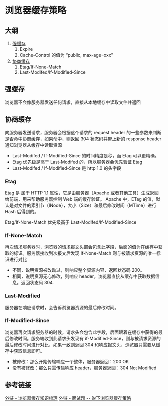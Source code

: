 # 浏览器缓存策略

## 大纲

1. [强缓存](#强缓存)
   1. Expire
   2. Cache-Control 的值为 “public, max-age=xxx”
2. [协商缓存](#协商缓存)
   1. Etag/If-None-Match
   2. Last-Modifed/If-Modified-Since

## 强缓存

浏览器不会像服务器发送任何请求，直接从本地缓存中读取文件并返回

## 协商缓存

向服务器发送请求，服务器会根据这个请求的 request header 的一些参数来判断是否命中协商缓存，如果命中，则返回 304 状态码并带上新的 response header 通知浏览器从缓存中读取资源

- Last-Modifed / If-Modified-Since 的时间精度是秒，而 Etag 可以更精确。
- Etag 优先级是高于 Last-Modifed 的，所以服务器会优先验证 Etag
- Last-Modifed / If-Modified-Since 是 http 1.0 的头字段

### Etag

Etag 是 属于 HTTP 1.1 属性，它是由服务器（Apache 或者其他工具）生成返回给前端，用来帮助服务器控制 Web 端的缓存验证。
Apache 中，ETag 的值，默认是对文件的索引节（INode），大小（Size）和最后修改时间（MTime）进行 Hash 后得到的。

Etag/If-None-Match 优先级高于 Last-Modifed/If-Modified-Since

### If-None-Match

再次请求服务器时，浏览器的请求报文头部会包含此字段，后面的值为在缓存中获取的标识。服务器接收到次报文后发现 If-None-Match 则与被请求资源的唯一标识进行对比

- 不同，说明资源被改动过，则响应整个资源内容，返回状态码 200。
- 相同，说明资源无心修改，则响应 header，浏览器直接从缓存中获取数据信息。返回状态码 304.

### Last-Modified

服务器在响应请求时，会告诉浏览器资源的最后修改时间。

### If-Modified-Since

浏览器再次请求服务器的时候，请求头会包含此字段，后面跟着在缓存中获得的最后修改时间。服务端收到此请求头发现有 if-Modified-Since，则与被请求资源的最后修改时间进行对比，如果一致则返回 304 和响应报文头，浏览器只需要从缓存中获取信息即可。

- 被修改：那么开始传输响应一个整体，服务器返回：200 OK
- 没有被修改：那么只需传输响应 header，服务器返回：304 Not Modified

## 参考链接

[外链 - 浏览器缓存知识梳理](https://juejin.cn/post/6947936223126093861)
[外链 - 面试题 -- 说下浏览器缓存策略](https://juejin.cn/post/7068583507844399134)